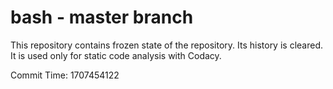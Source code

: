 # bash - master branch

This repository contains frozen state of the repository.
Its history is cleared. It is used only for static code
analysis with Codacy.

Commit Time: 1707454122